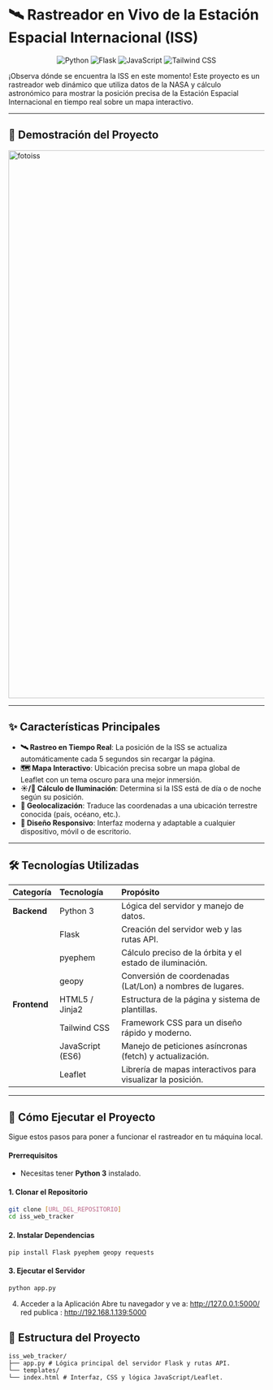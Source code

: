 # 🛰️ Rastreador en Vivo de la Estación Espacial Internacional (ISS)

<p align="center">
  <img src="https://img.shields.io/badge/Python-3776AB?style=for-the-badge&logo=python&logoColor=white" alt="Python"/>
  <img src="https://img.shields.io/badge/Flask-000000?style=for-the-badge&logo=flask&logoColor=white" alt="Flask"/>
  <img src="https://img.shields.io/badge/JavaScript-F7DF1E?style=for-the-badge&logo=javascript&logoColor=black" alt="JavaScript"/>
  <img src="https://img.shields.io/badge/Tailwind_CSS-38B2AC?style=for-the-badge&logo=tailwind-css&logoColor=white" alt="Tailwind CSS"/>
</p>

¡Observa dónde se encuentra la ISS en este momento! Este proyecto es un rastreador web dinámico que utiliza datos de la NASA y cálculo astronómico para mostrar la posición precisa de la Estación Espacial Internacional en tiempo real sobre un mapa interactivo.

---

## 🎥 Demostración del Proyecto

<img width="1919" height="1079" alt="fotoiss" src="https://github.com/user-attachments/assets/0d3cefdf-b92b-4149-98a0-f9086ae2332d" />  



---

## ✨ Características Principales

* **🛰️ Rastreo en Tiempo Real**: La posición de la ISS se actualiza automáticamente cada 5 segundos sin recargar la página.
* **🗺️ Mapa Interactivo**: Ubicación precisa sobre un mapa global de Leaflet con un tema oscuro para una mejor inmersión.
* **☀️/🌙 Cálculo de Iluminación**: Determina si la ISS está de día o de noche según su posición.
* **📍 Geolocalización**: Traduce las coordenadas a una ubicación terrestre conocida (país, océano, etc.).
* **📱 Diseño Responsivo**: Interfaz moderna y adaptable a cualquier dispositivo, móvil o de escritorio.

---

## 🛠️ Tecnologías Utilizadas

| Categoría  | Tecnología      | Propósito                                                      |
| :--------- | :-------------- | :------------------------------------------------------------- |
| **Backend** | Python 3        | Lógica del servidor y manejo de datos.                         |
|            | Flask           | Creación del servidor web y las rutas API.                     |
|            | pyephem         | Cálculo preciso de la órbita y el estado de iluminación.       |
|            | geopy           | Conversión de coordenadas (Lat/Lon) a nombres de lugares.      |
| **Frontend** | HTML5 / Jinja2  | Estructura de la página y sistema de plantillas.               |
|            | Tailwind CSS    | Framework CSS para un diseño rápido y moderno.                 |
|            | JavaScript (ES6)| Manejo de peticiones asíncronas (fetch) y actualización.        |
|            | Leaflet         | Librería de mapas interactivos para visualizar la posición.    |

---

## 🚀 Cómo Ejecutar el Proyecto

Sigue estos pasos para poner a funcionar el rastreador en tu máquina local.

#### Prerrequisitos
* Necesitas tener **Python 3** instalado.

#### 1. Clonar el Repositorio
```bash
git clone [URL_DEL_REPOSITORIO]
cd iss_web_tracker
```

#### 2. Instalar Dependencias
```bash
pip install Flask pyephem geopy requests

```
#### 3. Ejecutar el Servidor
```bash
python app.py
```

4. Acceder a la Aplicación
Abre tu navegador y ve a: http://127.0.0.1:5000/
red publica : http://192.168.1.139:5000


## 📂 Estructura del Proyecto
```
iss_web_tracker/
├── app.py # Lógica principal del servidor Flask y rutas API. 
└── templates/ 
└── index.html # Interfaz, CSS y lógica JavaScript/Leaflet.
```
